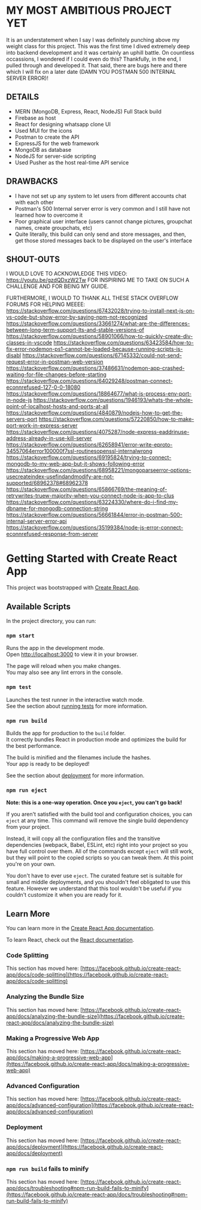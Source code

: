 # MY MOST AMBITIOUS PROJECT YET
It is an understatement when I say I was definitely punching above my weight class for this project. This was the first time I dived extremely deep into backend development and it was certainly an uphill battle. On countless occassions, I wondered if I could even do this? Thankfully, in the end, I pulled through and developed it. That said, there are bugs here and there which I will fix on a later date (DAMN YOU POSTMAN 500 INTERNAL SERVER ERROR)!

## DETAILS
- MERN (MongoDB, Express, React, NodeJS) Full Stack build
- Firebase as host
- React for designing whatsapp clone UI
- Used MUI for the icons
- Postman to create the API
- ExpressJS for the web framework
- MongoDB as database
- NodeJS for server-side scripting
- Used Pusher as the host real-time API service

## DRAWBACKS
- I have not set up any system to let users from different accounts chat with each other
- Postman's 500 Internal server error is very common and I still have not learned how to overcome it
- Poor graphical user interface (users cannot change pictures, groupchat names, create groupchats, etc)
- Quite literally, this build can only send and store messages, and then, get those stored messages back to be displayed on the user's interface

## SHOUT-OUTS
I WOULD LOVE TO ACKNOWLEDGE THIS VIDEO: 
https://youtu.be/gzdQDxzW2Tw FOR INSPIRING ME TO TAKE ON SUCH A CHALLENGE AND FOR BEING MY GUIDE. 

FURTHERMORE, I WOULD TO THANK ALL THESE STACK OVERFLOW FORUMS FOR HELPING MEEEE:
https://stackoverflow.com/questions/67432028/trying-to-install-next-js-on-vs-code-but-show-error-by-saying-npm-not-recognized
https://stackoverflow.com/questions/33661274/what-are-the-differences-between-long-term-support-lts-and-stable-versions-of
https://stackoverflow.com/questions/58901066/how-to-quickly-create-div-classes-in-vscode
https://stackoverflow.com/questions/63423584/how-to-fix-error-nodemon-ps1-cannot-be-loaded-because-running-scripts-is-disabl
https://stackoverflow.com/questions/67145332/could-not-send-request-error-in-postman-web-version
https://stackoverflow.com/questions/37486631/nodemon-app-crashed-waiting-for-file-changes-before-starting
https://stackoverflow.com/questions/64029248/postman-connect-econnrefused-127-0-0-18080
https://stackoverflow.com/questions/18864677/what-is-process-env-port-in-node-js
https://stackoverflow.com/questions/1946193/whats-the-whole-point-of-localhost-hosts-and-ports-at-all
https://stackoverflow.com/questions/4840879/nodejs-how-to-get-the-servers-port
https://stackoverflow.com/questions/57220850/how-to-make-port-work-in-express-server
https://stackoverflow.com/questions/4075287/node-express-eaddrinuse-address-already-in-use-kill-server
https://stackoverflow.com/questions/62658941/error-write-eproto-34557064error100000f7ssl-routinesopenssl-internalwrong
https://stackoverflow.com/questions/69195824/trying-to-connect-mongodb-to-my-web-app-but-it-shows-following-error
https://stackoverflow.com/questions/68958221/mongoparseerror-options-usecreateindex-usefindandmodify-are-not-supported/68962378#68962378
https://stackoverflow.com/questions/65866769/the-meaning-of-retrywrites-truew-majority-when-you-connect-node-js-app-to-clus
https://stackoverflow.com/questions/63224330/where-do-i-find-my-dbname-for-mongodb-connection-string
https://stackoverflow.com/questions/56661844/error-in-postman-500-internal-server-error-api
https://stackoverflow.com/questions/35199384/node-js-error-connect-econnrefused-response-from-server


# Getting Started with Create React App

This project was bootstrapped with [Create React App](https://github.com/facebook/create-react-app).

## Available Scripts

In the project directory, you can run:

### `npm start`

Runs the app in the development mode.\
Open [http://localhost:3000](http://localhost:3000) to view it in your browser.

The page will reload when you make changes.\
You may also see any lint errors in the console.

### `npm test`

Launches the test runner in the interactive watch mode.\
See the section about [running tests](https://facebook.github.io/create-react-app/docs/running-tests) for more information.

### `npm run build`

Builds the app for production to the `build` folder.\
It correctly bundles React in production mode and optimizes the build for the best performance.

The build is minified and the filenames include the hashes.\
Your app is ready to be deployed!

See the section about [deployment](https://facebook.github.io/create-react-app/docs/deployment) for more information.

### `npm run eject`

**Note: this is a one-way operation. Once you `eject`, you can't go back!**

If you aren't satisfied with the build tool and configuration choices, you can `eject` at any time. This command will remove the single build dependency from your project.

Instead, it will copy all the configuration files and the transitive dependencies (webpack, Babel, ESLint, etc) right into your project so you have full control over them. All of the commands except `eject` will still work, but they will point to the copied scripts so you can tweak them. At this point you're on your own.

You don't have to ever use `eject`. The curated feature set is suitable for small and middle deployments, and you shouldn't feel obligated to use this feature. However we understand that this tool wouldn't be useful if you couldn't customize it when you are ready for it.

## Learn More

You can learn more in the [Create React App documentation](https://facebook.github.io/create-react-app/docs/getting-started).

To learn React, check out the [React documentation](https://reactjs.org/).

### Code Splitting

This section has moved here: [https://facebook.github.io/create-react-app/docs/code-splitting](https://facebook.github.io/create-react-app/docs/code-splitting)

### Analyzing the Bundle Size

This section has moved here: [https://facebook.github.io/create-react-app/docs/analyzing-the-bundle-size](https://facebook.github.io/create-react-app/docs/analyzing-the-bundle-size)

### Making a Progressive Web App

This section has moved here: [https://facebook.github.io/create-react-app/docs/making-a-progressive-web-app](https://facebook.github.io/create-react-app/docs/making-a-progressive-web-app)

### Advanced Configuration

This section has moved here: [https://facebook.github.io/create-react-app/docs/advanced-configuration](https://facebook.github.io/create-react-app/docs/advanced-configuration)

### Deployment

This section has moved here: [https://facebook.github.io/create-react-app/docs/deployment](https://facebook.github.io/create-react-app/docs/deployment)

### `npm run build` fails to minify

This section has moved here: [https://facebook.github.io/create-react-app/docs/troubleshooting#npm-run-build-fails-to-minify](https://facebook.github.io/create-react-app/docs/troubleshooting#npm-run-build-fails-to-minify)
